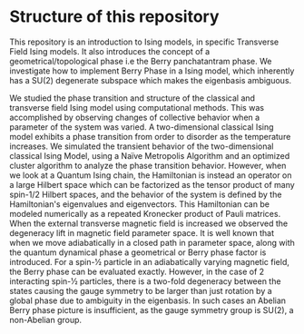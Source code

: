 # Structure of this repository

This repository is an introduction to Ising models, in specific Transverse Field Ising models. It also introduces the concept of a geometrical/topological phase i.e the Berry panchatantram phase. We investigate how to implement Berry Phase in a Ising model, which inherently has a SU(2) degenerate subspace which makes the eigenbasis ambiguous.

We studied the phase transition and structure of the classical and transverse field Ising model using computational methods. This was accomplished by observing changes of collective behavior when a parameter of the system was varied. A two-dimensional classical Ising model exhibits a phase transition from order to disorder as the temperature increases. We simulated the transient behavior of the two-dimensional classical Ising Model, using a Naïve Metropolis Algorithm and an optimized cluster algorithm to analyze the phase transition behavior. However, when we look at a Quantum Ising chain, the Hamiltonian is instead an operator on a large Hilbert space which can be factorized as the tensor product of many spin-1/2 Hilbert spaces, and the behavior of the system is defined by the Hamiltonian's eigenvalues and eigenvectors. This Hamiltonian can be modeled numerically as a repeated Kronecker product of Pauli matrices. When the external transverse magnetic field is increased we observed the degeneracy lift in magnetic field parameter space. It is well known that when we move adiabatically in a closed path in parameter space, along with the quantum dynamical phase a geometrical or Berry phase factor is introduced. For a spin-1⁄2 particle in an adiabatically varying magnetic field, the Berry phase can be evaluated exactly. However, in the case of 2 interacting spin-1⁄2 particles, there is a two-fold degeneracy between the states causing the gauge symmetry to be larger than just rotation by a global phase due to ambiguity in the eigenbasis. In such cases an Abelian Berry phase picture is insufficient, as the gauge symmetry group is SU(2), a non-Abelian group.

